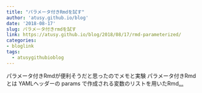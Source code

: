 ```yaml
---
title: "パラメータ付きRmdを試す"
author: 'atusy.github.io/blog'
date: '2018-08-17'
slug: パラメータ付きrmdを試す
link: https://atusy.github.io/blog/2018/08/17/rmd-parameterized/
categories:
- bloglink
tags:
  - atusygithubioblog
---
```


パラメータ付きRmdが便利そうだと思ったのでメモと実験 パラメータ付きRmdとは YAMLヘッダーの params で作成される変数のリストを用いたRmd[... <i class="fas fa-external-link-alt"></i>](https://atusy.github.io/blog/2018/08/17/rmd-parameterized/)

